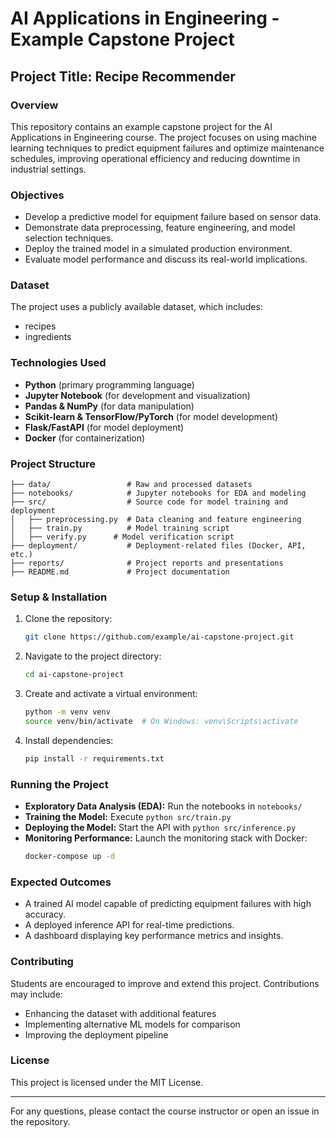 # AI Applications in Engineering - Example Capstone Project

## Project Title: Recipe Recommender

### Overview
This repository contains an example capstone project for the AI Applications in Engineering course. The project focuses on using machine learning techniques to predict equipment failures and optimize maintenance schedules, improving operational efficiency and reducing downtime in industrial settings.

### Objectives
- Develop a predictive model for equipment failure based on sensor data.
- Demonstrate data preprocessing, feature engineering, and model selection techniques.
- Deploy the trained model in a simulated production environment.
- Evaluate model performance and discuss its real-world implications.

### Dataset
The project uses a publicly available dataset, which includes:
- recipes
- ingredients 

### Technologies Used
- **Python** (primary programming language)
- **Jupyter Notebook** (for development and visualization)
- **Pandas & NumPy** (for data manipulation)
- **Scikit-learn & TensorFlow/PyTorch** (for model development)
- **Flask/FastAPI** (for model deployment)
- **Docker** (for containerization)


### Project Structure
```plaintext
├── data/                 # Raw and processed datasets
├── notebooks/            # Jupyter notebooks for EDA and modeling
├── src/                  # Source code for model training and deployment
│   ├── preprocessing.py  # Data cleaning and feature engineering
│   ├── train.py          # Model training script
│   ├── verify.py      # Model verification script
├── deployment/           # Deployment-related files (Docker, API, etc.)
├── reports/              # Project reports and presentations
├── README.md             # Project documentation
```

### Setup & Installation
1. Clone the repository:
   ```sh
   git clone https://github.com/example/ai-capstone-project.git
   ```
2. Navigate to the project directory:
   ```sh
   cd ai-capstone-project
   ```
3. Create and activate a virtual environment:
   ```sh
   python -m venv venv
   source venv/bin/activate  # On Windows: venv\Scripts\activate
   ```
4. Install dependencies:
   ```sh
   pip install -r requirements.txt
   ```

### Running the Project
- **Exploratory Data Analysis (EDA):** Run the notebooks in `notebooks/`
- **Training the Model:** Execute `python src/train.py`
- **Deploying the Model:** Start the API with `python src/inference.py`
- **Monitoring Performance:** Launch the monitoring stack with Docker:
  ```sh
  docker-compose up -d
  ```

### Expected Outcomes
- A trained AI model capable of predicting equipment failures with high accuracy.
- A deployed inference API for real-time predictions.
- A dashboard displaying key performance metrics and insights.

### Contributing
Students are encouraged to improve and extend this project. Contributions may include:
- Enhancing the dataset with additional features
- Implementing alternative ML models for comparison
- Improving the deployment pipeline

### License
This project is licensed under the MIT License.

---

For any questions, please contact the course instructor or open an issue in the repository.


